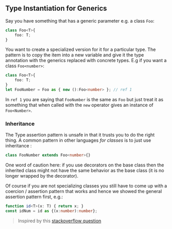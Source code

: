 ## Type Instantiation for Generics

Say you have something that has a generic parameter e.g. a class `Foo`:

```ts
class Foo<T>{
	foo: T;
}
```

You want to create a specialized version for it for a particular type. The pattern is to copy the item into a new variable and give it the type annotation with the generics replaced with concrete types. E.g if you want a class `Foo<number>`:

```ts
class Foo<T>{
	foo: T;
}
let FooNumber = Foo as { new ():Foo<number> }; // ref 1
```
In `ref 1` you are saying that `FooNumber` is the same as `Foo` but just treat it as something that when called with the `new` operator gives an instance of `Foo<Number>`.

### Inheritance
The Type assertion pattern is unsafe in that it trusts you to do the right thing. A common pattern in other languages *for classes* is to just use inheritance :

```ts
class FooNumber extends Foo<number>{}
```

One word of caution here: if you use decorators on the base class then the inherited class might not have the same behavior as the base class (it is no longer wrapped by the decorator).

Of course if you are not specializing classes you still have to come up with a coercion / assertion pattern that works and hence we showed the general assertion pattern first, e.g.:

```ts
function id<T>(x: T) { return x; }
const idNum = id as {(x:number):number};
```

> Inspired by this [stackoverflow question](http://stackoverflow.com/a/34864705/390330)
